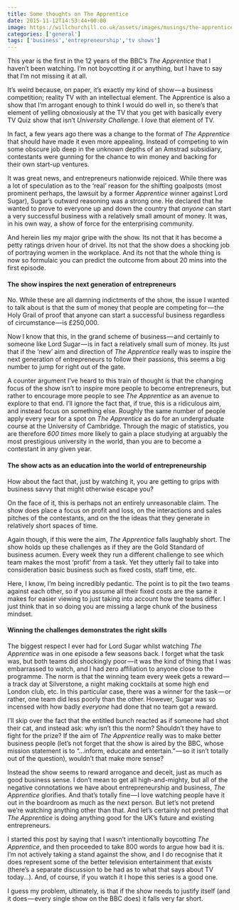 ```yaml
---
title: Some thoughts on The Apprentice
date: 2015-11-12T14:53:44+00:00
image: https://willchurchill.co.uk/assets/images/musings/the-apprentice.jpg
categories: ['general']
tags: ['business','entrepreneurship','tv shows']
---
```

This year is the first in the 12 years of the BBC’s _The Apprentice_ that I haven’t been watching. I’m not boycotting it or anything, but I have to say that I’m not missing it at all.

It’s weird because, on paper, it’s exactly my kind of show — a business competition; reality TV with an intellectual element. The Apprentice is also a show that I’m arrogant enough to think I would do well in, so there’s that element of yelling obnoxiously at the TV that you get with basically every TV Quiz show that isn’t _University Challenge_. I _love_ that element of TV.

In fact, a few years ago there was a change to the format of _The Apprentice_ that should have made it even more appealing. Instead of competing to win some obscure job deep in the unknown depths of an Amstrad subsidiary, contestants were gunning for the chance to win money and backing for their own start-up ventures.

It was great news, and entrepreneurs nationwide rejoiced. While there was a lot of speculation as to the ‘real’ reason for the shifting goalposts (most prominent perhaps, the lawsuit by a former _Apprentice_ winner against Lord Sugar), Sugar’s outward reasoning was a strong one. He declared that he wanted to prove to everyone up and down the country that _anyone_ can start a very successful business with a relatively small amount of money. It was, in his own way, a show of force for the enterprising community.

And herein lies my major gripe with the show. Its not that it has become a petty ratings driven hour of drivel. Its not that the show does a shocking job of portraying women in the workplace. And its not that the whole thing is now so formulaic you can predict the outcome from about 20 mins into the first episode.

#### The show inspires the next generation of entrepreneurs

No. While these are all damning indictments of the show, the issue I wanted to talk about is that the sum of money that people are competing for — the Holy Grail of proof that anyone can start a successful business regardless of circumstance — is £250,000.

Now I know that this, in the grand scheme of business — and certainly to someone like Lord Sugar — is in fact a relatively small sum of money. Its just that if the ‘new’ aim and direction of _The Apprentice_ really was to inspire the next generation of entrepreneurs to follow their passions, this seems a big number to jump for right out of the gate.

A counter argument I’ve heard to this train of thought is that the changing focus of the show isn’t to inspire more people to become entrepreneurs, but rather to encourage more people to see _The Apprentice_ as an avenue to explore to that end. I’ll ignore the fact that, if true, this is a ridiculous aim, and instead focus on something else. Roughly the same number of people apply every year for a spot on _The Apprentice_ as do for an undergraduate course at the University of Cambridge. Through the magic of statistics, you are therefore _600 times_ more likely to gain a place studying at arguably the most prestigious university in the world, than you are to become a contestant in any given year.

#### The show acts as an education into the world of entrepreneurship

How about the fact that, just by watching it, you are getting to grips with business savvy that might otherwise escape you?

On the face of it, this is perhaps not an entirely unreasonable claim. The show does place a focus on profit and loss, on the interactions and sales pitches of the contestants, and on the the ideas that they generate in relatively short spaces of time.

Again though, if this were the aim, _The Apprentice_ falls laughably short. The show holds up these challenges as if they are the Gold Standard of business acumen. Every week they run a different challenge to see which team makes the most ‘profit’ from a task. Yet they utterly fail to take into consideration basic business such as fixed costs, staff time, etc.

Here, I know, I’m being incredibly pedantic. The point is to pit the two teams against each other, so if you assume all their fixed costs are the same it makes for easier viewing to just taking into account how the teams differ. I just think that in so doing you are missing a large chunk of the business mindset.

#### Winning the challenges demonstrates the right skills

The biggest respect I ever had for Lord Sugar whilst watching _The Apprentice_ was in one episode a few seasons back. I forget what the task was, but both teams did shockingly poor — it was the kind of thing that I was embarrassed to watch, and I had zero affiliation to anyone close to the programme. The norm is that the winning team every week gets a reward — a track day at Silverstone, a night making cocktails at some high end London club, etc. In this particular case, there was a winner for the task — or rather, one team did less poorly than the other. However, Sugar was so incensed with how badly _everyone_ had done that no team got a reward.

I’ll skip over the fact that the entitled bunch reacted as if someone had shot their cat, and instead ask: why isn’t this the norm? Shouldn’t they have to fight for the prize? If the aim of _The Apprentice_ really was to make better business people (let’s not forget that the show is aired by the BBC, whose mission statement is to “…inform, educate and entertain.” — so it isn’t totally out of the question), wouldn’t that make more sense?

Instead the show seems to reward arrogance and deceit, just as much as good business sense. I don’t mean to get all high-and-mighty, but all of the negative connotations we have about entrepreneurship and business, _The Apprentice_ glorifies. And that’s totally fine — I love watching people have it out in the boardroom as much as the next person. But let’s not pretend we’re watching anything other than that. And let’s certainly not pretend that _The Apprentice_ is doing anything good for the UK’s future and existing entrepreneurs.

I started this post by saying that I wasn’t intentionally boycotting _The Apprentice_, and then proceeded to take 800 words to argue how bad it is. I’m not actively taking a stand against the show, and I do recognise that it does represent some of the better television entertainment that exists (there’s a separate discussion to be had as to what that says about TV today…). And, of course, if you watch it I hope this series is a good one.

I guess my problem, ultimately, is that if the show needs to justify itself (and it does — every single show on the BBC does) it falls very far short.